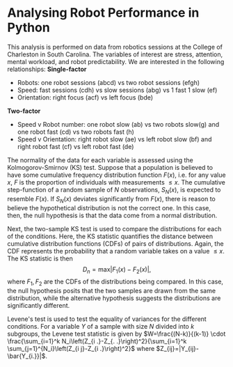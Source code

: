 # Analysing Robot Performance in Python
This analysis is performed on data from robotics sessions at the College of Charleston in South Carolina. The variables of interest are stress, attention, mental workload, and robot predictability. We are interested in the following relationships: 
__Single-factor__
- Robots: one robot sessions (abcd) vs two robot sessions (efgh)
- Speed: fast sessions (cdh) vs slow sessions (abg) vs 1 fast 1 slow (ef)
- Orientation: right focus (acf) vs left focus (bde)

__Two-factor__
- Speed v Robot number: one robot slow (ab) vs two robots slow(g) and one robot fast (cd) vs two robots fast (h)
- Speed v Orientation: right robot slow (ae) vs left robot slow (bf) and right robot fast (cf) vs left robot fast (de)

The normality of the data for each variable is assessed using the Kolmogorov-Smirnov (KS) test. Suppose that a population is believed to have some cumulative frequency distribution function $F(x)$, i.e. for any value $x$, $F$ is the proportion of individuals with measurements $\le x$. The cumulative step-function of a random sample of $N$ observations, $S_N(x)$, is expected to resemble $F(x)$. If $S_N(x)$ deviates significantly from $F(x)$, there is reason to believe the hypothetical distribution is not the correct one. In this case, then, the null hypothesis is that the data come from a normal distribution. 

Next, the two-sample KS test is used to compare the distributions for each of the conditions. Here, the KS statistic quantifies the distance between cumulative distribution functions (CDFs) of pairs of distributions. Again, the CDF represents the probability that a random variable takes on a value $\le x$. The KS statistic is then $$D_n=\text{max}|F_1(x)-F_2(x)|,$$ where $F_1, F_2$ are the CDFs of the distributions being compared. In this case, the null hypothesis posits that the two samples are drawn from the same distribution, while the alternative hypothesis suggests the distributions are significantly different. 

Levene's test is used to test the equality of variances for the different conditions. For a variable $Y$ of a sample with size $N$ divided into $k$ subgroups, the Levene test statistic is given by $W=\frac{(N-k)}{(k-1)} \cdot \frac{\sum_{i=1}^k N_i\left(Z_{i .}-Z_{. .}\right)^2}{\sum_{i=1}^k \sum_{j=1}^{N_i}\left(Z_{i j}-Z_{i .}\right)^2}$ where $Z_{ij}=|Y_{ij}-\bar{Y_{i.}}|$. 





